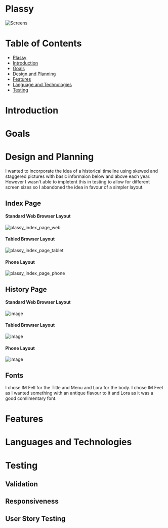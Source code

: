 
# Plassy

![Screens]("doc/screens.jpg")

# Table of Contents

- [Plassy](#milestonoe-1-project--plassy)
- [Introduction](#introcuction)
- [Goals](#goals)
- [Design and Planning](design-and-planning)
- [Features](#features)
- [Language and Technologies](#language-and-technologies)
- [Testing](#testing)

# Introduction

# Goals

# Design and Planning

I wanted to incorporate the idea of a historical timeline using skewed and staggered pictures with basic informaion below and above each year. However I wasn't able to impletent this in testing to allow for different screen sizes so I abandoned the idea in favour of a simpler layout.

## Index Page


  #### Standard Web Browser Layout
  ![plassy_index_page_web](https://user-images.githubusercontent.com/119498357/210420095-833ebeb9-c714-4163-bbf3-fca50a9c0eba.png)


  #### Tabled Browser Layout
  ![plassy_index_page_tablet](https://user-images.githubusercontent.com/119498357/210420108-c429204c-6158-4b31-a5ef-d50ecf3e6a87.png)


  #### Phone Layout
  ![plassy_index_page_phone](https://user-images.githubusercontent.com/119498357/210420122-93fca391-939e-47d2-b744-844a99913c3b.png)
  
## History Page

  #### Standard Web Browser Layout
  ![image](https://user-images.githubusercontent.com/119498357/210827874-7d28bfc1-faf4-4390-bc9f-d0344a537187.png)
  
  #### Tabled Browser Layout
  ![image](https://user-images.githubusercontent.com/119498357/210828195-75769ffa-847c-4838-acf2-52b07431d967.png)
  
  #### Phone Layout
  ![image](https://user-images.githubusercontent.com/119498357/210828831-2b223345-4dd7-40a2-a88e-5195e8c73cf8.png)



## Fonts

I chose IM Fell for the Title and Menu and Lora for the body. I chose IM Feel as I wanted something with an antique flavour to it and Lora as it was a good comlimentary font.

# Features

# Languages and Technologies


# Testing

## Validation

## Responsiveness

## User Story Testing




[def]: https